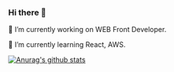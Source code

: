 ### Hi there 👋

🔭 I’m currently working on WEB Front Developer.

🌱 I’m currently learning React, AWS.

<!--
**GGULBAE/GGULBAE** is a ✨ _special_ ✨ repository because its `README.md` (this file) appears on your GitHub profile.

Here are some ideas to get you started:

- 🔭 I’m currently working on ...
- 🌱 I’m currently learning ...
- 👯 I’m looking to collaborate on ...
- 🤔 I’m looking for help with ...
- 💬 Ask me about ...
- 📫 How to reach me: ...
- 😄 Pronouns: ...
- ⚡ Fun fact: ...
-->

[![Anurag's github stats](https://github-readme-stats.vercel.app/api?username=GGULBAE)](https://github.com/anuraghazra/github-readme-stats)
